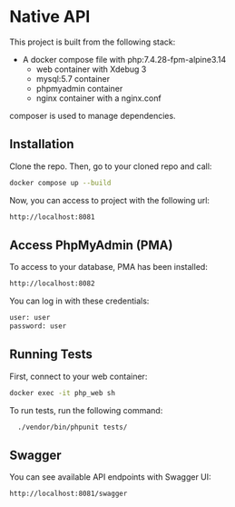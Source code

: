 
# Native API

This project is built from the following stack:
- A docker compose file with php:7.4.28-fpm-alpine3.14
    - web container with Xdebug 3
    - mysql:5.7 container
    - phpmyadmin container
    - nginx container with a nginx.conf

composer is used to manage dependencies.


## Installation

Clone the repo.
Then, go to your cloned repo and call:

```bash
docker compose up --build  
```

Now, you can access to project with the following url:
```bash
http://localhost:8081
```

## Access PhpMyAdmin (PMA)
To access to your database, PMA has been installed:
```bash
http://localhost:8082
```
You can log in with these credentials:
```bash
user: user
password: user
```

## Running Tests
First, connect to your web container:

```bash
docker exec -it php_web sh
```

To run tests, run the following command:

```bash
  ./vendor/bin/phpunit tests/
```

## Swagger
You can see available API endpoints with Swagger UI:
```bash
http://localhost:8081/swagger
```

